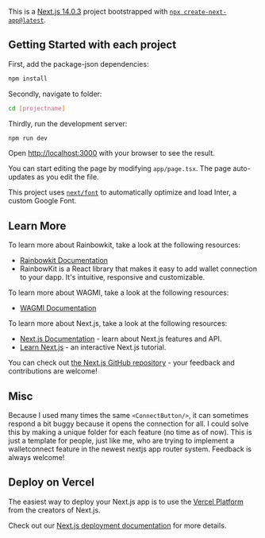 This is a [Next.js 14.0.3](https://nextjs.org/) project bootstrapped with [`npx create-next-app@latest`](https://nextjs.org/docs/getting-started/installation).

## Getting Started with each project

First, add the package-json dependencies:

```bash
npm install
```
Secondly, navigate to folder:

```bash
cd [projectname]
```
Thirdly, run the development server:

```bash
npm run dev
```

Open [http://localhost:3000](http://localhost:3000) with your browser to see the result.

You can start editing the page by modifying `app/page.tsx`. The page auto-updates as you edit the file.

This project uses [`next/font`](https://nextjs.org/docs/basic-features/font-optimization) to automatically optimize and load Inter, a custom Google Font.

## Learn More

To learn more about Rainbowkit, take a look at the following resources:

- [Rainbowkit Documentation](https://www.rainbowkit.com/docs/introduction) 
- RainbowKit is a React library that makes it easy to add wallet connection to your dapp. It's intuitive, responsive and customizable.

To learn more about WAGMI, take a look at the following resources:

- [WAGMI Documentation](https://wagmi.sh/)

To learn more about Next.js, take a look at the following resources:

- [Next.js Documentation](https://nextjs.org/docs) - learn about Next.js features and API.
- [Learn Next.js](https://nextjs.org/learn) - an interactive Next.js tutorial.

You can check out [the Next.js GitHub repository](https://github.com/vercel/next.js/) - your feedback and contributions are welcome!

## Misc
Because I used many times the same `<ConnectButton/>`, it can sometimes respond a bit buggy because it opens the connection for all. I could solve this by making a unique folder for each feature (no time as of now). This is just a template for people, just like me, who are trying to implement a walletconnect feature in the newest nextjs app router system. Feedback is always welcome! 

## Deploy on Vercel

The easiest way to deploy your Next.js app is to use the [Vercel Platform](https://vercel.com/new?utm_medium=default-template&filter=next.js&utm_source=create-next-app&utm_campaign=create-next-app-readme) from the creators of Next.js.

Check out our [Next.js deployment documentation](https://nextjs.org/docs/deployment) for more details.
